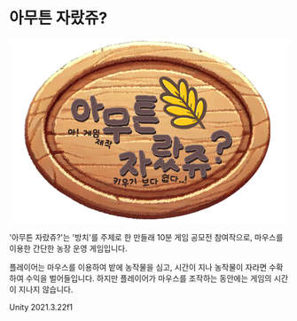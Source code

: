 # 아무튼 자랐쥬?

![game_logo.png](./game_logo.png)

'아무튼 자랐쥬?'는 '방치'를 주제로 한 만들래 10분 게임 공모전 참여작으로, 마우스를 이용한 간단한 농장 운영 게임입니다.

플레이어는 마우스를 이용하여 밭에 농작물을 심고, 시간이 지나 농작물이 자라면 수확하여 수익을 벌어들입니다. 하지만 플레이어가 마우스를 조작하는 동안에는 게임의 시간이 지나지 않습니다.


Unity 2021.3.22f1
